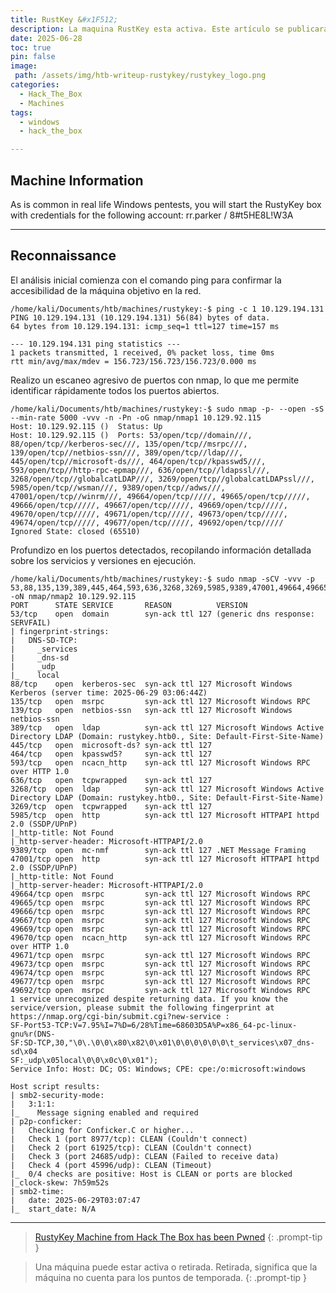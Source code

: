 ```yaml
---
title: RustKey &#x1F512;
description: La maquina RustKey esta activa. Este artículo se publicará para acceso público una vez que la maquina se retire, según la política de HackTheBox.
date: 2025-06-28
toc: true
pin: false
image:
 path: /assets/img/htb-writeup-rustykey/rustykey_logo.png
categories:
  - Hack_The_Box
  - Machines
tags:
  - windows
  - hack_the_box

---
```

## Machine Information

As is common in real life Windows pentests, you will start the RustyKey box with credentials for the following account: rr.parker / 8#t5HE8L!W3A

---
## Reconnaissance

El análisis inicial comienza con el comando ping para confirmar la accesibilidad de la máquina objetivo en la red.

```terminal
/home/kali/Documents/htb/machines/rustykey:-$ ping -c 1 10.129.194.131
PING 10.129.194.131 (10.129.194.131) 56(84) bytes of data.
64 bytes from 10.129.194.131: icmp_seq=1 ttl=127 time=157 ms

--- 10.129.194.131 ping statistics ---
1 packets transmitted, 1 received, 0% packet loss, time 0ms
rtt min/avg/max/mdev = 156.723/156.723/156.723/0.000 ms
```

Realizo un escaneo agresivo de puertos con nmap, lo que me permite identificar rápidamente todos los puertos abiertos.

```terminal
/home/kali/Documents/htb/machines/rustykey:-$ sudo nmap -p- --open -sS --min-rate 5000 -vvv -n -Pn -oG nmap/nmap1 10.129.92.115
Host: 10.129.92.115 ()	Status: Up
Host: 10.129.92.115 ()	Ports: 53/open/tcp//domain///, 88/open/tcp//kerberos-sec///, 135/open/tcp//msrpc///, 139/open/tcp//netbios-ssn///, 389/open/tcp//ldap///, 445/open/tcp//microsoft-ds///, 464/open/tcp//kpasswd5///, 593/open/tcp//http-rpc-epmap///, 636/open/tcp//ldapssl///, 3268/open/tcp//globalcatLDAP///, 3269/open/tcp//globalcatLDAPssl///, 5985/open/tcp//wsman///, 9389/open/tcp//adws///, 47001/open/tcp//winrm///, 49664/open/tcp/////, 49665/open/tcp/////, 49666/open/tcp/////, 49667/open/tcp/////, 49669/open/tcp/////, 49670/open/tcp/////, 49671/open/tcp/////, 49673/open/tcp/////, 49674/open/tcp/////, 49677/open/tcp/////, 49692/open/tcp/////	Ignored State: closed (65510)
```

Profundizo en los puertos detectados, recopilando información detallada sobre los servicios y versiones en ejecución.

```terminal
/home/kali/Documents/htb/machines/rustykey:-$ sudo nmap -sCV -vvv -p 53,88,135,139,389,445,464,593,636,3268,3269,5985,9389,47001,49664,49665,49666,49667,49669,49670,49671,49673,49674,49677,49692 -oN nmap/nmap2 10.129.92.115
PORT      STATE SERVICE       REASON          VERSION
53/tcp    open  domain        syn-ack ttl 127 (generic dns response: SERVFAIL)
| fingerprint-strings: 
|   DNS-SD-TCP: 
|     _services
|     _dns-sd
|     _udp
|_    local
88/tcp    open  kerberos-sec  syn-ack ttl 127 Microsoft Windows Kerberos (server time: 2025-06-29 03:06:44Z)
135/tcp   open  msrpc         syn-ack ttl 127 Microsoft Windows RPC
139/tcp   open  netbios-ssn   syn-ack ttl 127 Microsoft Windows netbios-ssn
389/tcp   open  ldap          syn-ack ttl 127 Microsoft Windows Active Directory LDAP (Domain: rustykey.htb0., Site: Default-First-Site-Name)
445/tcp   open  microsoft-ds? syn-ack ttl 127
464/tcp   open  kpasswd5?     syn-ack ttl 127
593/tcp   open  ncacn_http    syn-ack ttl 127 Microsoft Windows RPC over HTTP 1.0
636/tcp   open  tcpwrapped    syn-ack ttl 127
3268/tcp  open  ldap          syn-ack ttl 127 Microsoft Windows Active Directory LDAP (Domain: rustykey.htb0., Site: Default-First-Site-Name)
3269/tcp  open  tcpwrapped    syn-ack ttl 127
5985/tcp  open  http          syn-ack ttl 127 Microsoft HTTPAPI httpd 2.0 (SSDP/UPnP)
|_http-title: Not Found
|_http-server-header: Microsoft-HTTPAPI/2.0
9389/tcp  open  mc-nmf        syn-ack ttl 127 .NET Message Framing
47001/tcp open  http          syn-ack ttl 127 Microsoft HTTPAPI httpd 2.0 (SSDP/UPnP)
|_http-title: Not Found
|_http-server-header: Microsoft-HTTPAPI/2.0
49664/tcp open  msrpc         syn-ack ttl 127 Microsoft Windows RPC
49665/tcp open  msrpc         syn-ack ttl 127 Microsoft Windows RPC
49666/tcp open  msrpc         syn-ack ttl 127 Microsoft Windows RPC
49667/tcp open  msrpc         syn-ack ttl 127 Microsoft Windows RPC
49669/tcp open  msrpc         syn-ack ttl 127 Microsoft Windows RPC
49670/tcp open  ncacn_http    syn-ack ttl 127 Microsoft Windows RPC over HTTP 1.0
49671/tcp open  msrpc         syn-ack ttl 127 Microsoft Windows RPC
49673/tcp open  msrpc         syn-ack ttl 127 Microsoft Windows RPC
49674/tcp open  msrpc         syn-ack ttl 127 Microsoft Windows RPC
49677/tcp open  msrpc         syn-ack ttl 127 Microsoft Windows RPC
49692/tcp open  msrpc         syn-ack ttl 127 Microsoft Windows RPC
1 service unrecognized despite returning data. If you know the service/version, please submit the following fingerprint at https://nmap.org/cgi-bin/submit.cgi?new-service :
SF-Port53-TCP:V=7.95%I=7%D=6/28%Time=68603D5A%P=x86_64-pc-linux-gnu%r(DNS-
SF:SD-TCP,30,"\0\.\0\0\x80\x82\0\x01\0\0\0\0\0\0\t_services\x07_dns-sd\x04
SF:_udp\x05local\0\0\x0c\0\x01");
Service Info: Host: DC; OS: Windows; CPE: cpe:/o:microsoft:windows

Host script results:
| smb2-security-mode: 
|   3:1:1: 
|_    Message signing enabled and required
| p2p-conficker: 
|   Checking for Conficker.C or higher...
|   Check 1 (port 8977/tcp): CLEAN (Couldn't connect)
|   Check 2 (port 61925/tcp): CLEAN (Couldn't connect)
|   Check 3 (port 24685/udp): CLEAN (Failed to receive data)
|   Check 4 (port 45996/udp): CLEAN (Timeout)
|_  0/4 checks are positive: Host is CLEAN or ports are blocked
|_clock-skew: 7h59m52s
| smb2-time: 
|   date: 2025-06-29T03:07:47
|_  start_date: N/A
```

---

> <a href="https://www.hackthebox.com/achievement/machine/1521382/669" target="_blank">RustyKey Machine from Hack The Box has been Pwned</a>
{: .prompt-tip }

> Una máquina puede estar activa o retirada. Retirada, significa que la máquina no cuenta para los puntos de temporada.
{: .prompt-tip }

